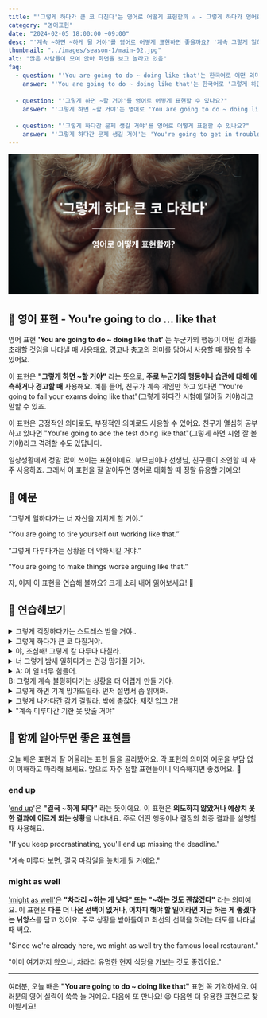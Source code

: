 ```yaml
---
title: "'그렇게 하다가 큰 코 다친다'는 영어로 어떻게 표현할까 ⚠️ - 그렇게 하다가 영어로"
category: "영어표현"
date: "2024-02-05 18:00:00 +09:00"
desc: "'계속 ~하면 ~하게 될 거야'를 영어로 어떻게 표현하면 좋을까요? '계속 그렇게 일하면 지치게 될 거야.', '계속 그렇게 다투면 상황이 더 나빠질 거야.' 등을 영어로 표현하는 법을 배워봅시다. 다양한 예문을 통해서 연습하고 본인의 표현으로 만들어 보세요."
thumbnail: "../images/season-1/main-02.jpg"
alt: "많은 사람들이 모여 앉아 화면을 보고 놀라고 있음"
faq:
  - question: "'You are going to do ~ doing like that'는 한국어로 어떤 의미인가요?"
    answer: "'You are going to do ~ doing like that'는 한국어로 '그렇게 하면 ~할 거야' 또는 '그렇게 하다간 ~할 거야'로 번역될 수 있습니다. 이 표현은 누군가의 현재 행동이나 습관에 대해 미래의 결과를 예측하거나 경고할 때 사용합니다."

  - question: "'그렇게 하면 ~할 거야'를 영어로 어떻게 표현할 수 있나요?"
    answer: "'그렇게 하면 ~할 거야'는 영어로 'You are going to do ~ doing like that'로 표현할 수 있습니다. 예를 들어, '그렇게 공부하면 시험 잘 볼 거야'는 'You're going to ace the test studying like that'로 말할 수 있습니다."

  - question: "'그렇게 하다간 문제 생길 거야'를 영어로 어떻게 표현할 수 있나요?"
    answer: "'그렇게 하다간 문제 생길 거야'는 'You're going to get in trouble acting like that'로 표현할 수 있습니다. 이는 'You are going to do ~ doing like that' 패턴을 사용한 예입니다."
---
```


![그렇게 하다가 큰 코 다친다 영어표현](../images/season-1/main-02.jpg)

## 🌟 영어 표현 - You're going to do ... like that

영어 표현 **'You are going to do ~ doing like that’** 는 누군가의 행동이 어떤 결과를 초래할 것임을 나타낼 때 사용돼요. 경고나 충고의 의미를 담아서 사용할 때 활용할 수 있어요.

이 표현은 **"그렇게 하면 ~할 거야"** 라는 뜻으로, **주로 누군가의 행동이나 습관에 대해 예측하거나 경고할 때** 사용해요. 예를 들어, 친구가 계속 게임만 하고 있다면 "You're going to fail your exams doing like that"(그렇게 하다간 시험에 떨어질 거야)라고 말할 수 있죠.

이 표현은 긍정적인 의미로도, 부정적인 의미로도 사용할 수 있어요. 친구가 열심히 공부하고 있다면 "You're going to ace the test doing like that"(그렇게 하면 시험 잘 볼 거야)라고 격려할 수도 있답니다.

일상생활에서 정말 많이 쓰이는 표현이에요. 부모님이나 선생님, 친구들이 조언할 때 자주 사용하죠. 그래서 이 표현을 잘 알아두면 영어로 대화할 때 정말 유용할 거예요!

<div 
  data-inline-banner="🎉 새해에는 스픽 AI와 함께 영어 공부하자" 
  data-inline-banner-subtext="설날 특별 할인으로 최대 70% 할인! (~2/3)" 
  data-inline-banner-link="https://app.usespeak.com/kr-ko/sale/kr-affiliate-special/?ref=engple-inline"
  data-inline-banner-caption="해당 링크를 통해 구매시 일정액의 수수료를 지급받습니다.">
</div>

## 📖 예문

“그렇게 일하다가는 너 자신을 지치게 할 거야.”

“You are going to tire yourself out working like that.”

“그렇게 다투다가는 상황을 더 악화시킬 거야.”

“You are going to make things worse arguing like that.”

자, 이제 이 표현을 연습해 볼까요? 크게 소리 내어 읽어보세요! 🚀

## 💬 연습해보기

<details>
  <summary>그렇게 걱정하다가는 스트레스 받을 거야..</summary>
  <span>You are going to stress yourself out worrying like that.</span>
</details>

<details>
 <summary>그렇게 하다가 큰 코 다칠거야.</summary>
  <span>You are going to <a herf="/blog/vocab-1/039.end-up/">end up</a> in trouble doing it like that.</span>
</details>

<details>
<summary>야, 조심해! 그렇게 칼 다루다 다칠라.</summary>
<span>Hey, you're going to hurt yourself handling the knife like that! Be careful.</span>
</details>

<details>
  <summary>너 그렇게 밤새 일하다가는 건강 망가질 거야.</summary>
  <span>
  You are going to harm your health working <a href="/blog/in-english/134.overnight/">overnight</a> like that.
  </span>
</details>

<details>
  <summary>A: 이 일 너무 힘들어.<br>
  B: 그렇게 계속 불평하다가는 상황을 더 어렵게 만들 거야.
  </summary>
  <span>
  A: This work is too hard.<br>
  B: You are going to make things harder for yourself complaining like that.
  </span>
</details>

<details>
<summary>그렇게 하면 기계 망가뜨릴라. 먼저 설명서 좀 읽어봐.</summary>
<span>You're going to break the machine doing like that. Read the manual first, okay?</span>
</details>

<details>
<summary>그렇게 나가다간 감기 걸릴라. 밖에 춥잖아, 재킷 입고 가!</summary>
<span>You're going to catch a cold going out like that. <a href="/blog/in-english/261.put-on/">Put on</a> a jacket, it's freezing outside!</span>
</details>

<details>
<summary>"계속 미루다간 기한 못 맞출 거야"</summary>
<span>You're going to miss the deadline if you keep procrastinating"</span>
</details>

## 🤝 함께 알아두면 좋은 표현들

오늘 배운 표현과 잘 어울리는 표현 들을 골라봤어요. 각 표현의 의미와 예문을 부담 없이 이해하고 따라해 보세요. 앞으로 자주 접할 표현들이니 익숙해지면 좋겠어요. 🤗

### end up

'[end up](/blog/vocab-1/039.end-up/)'은 **"결국 ~하게 되다"** 라는 뜻이에요. 이 표현은 **의도하지 않았거나 예상치 못한 결과에 이르게 되는 상황**을 나타내요. 주로 어떤 행동이나 결정의 최종 결과를 설명할 때 사용해요.

"If you keep procrastinating, you'll end up missing the deadline."

"계속 미루다 보면, 결국 마감일을 놓치게 될 거예요."

### might as well

<a href="/blog/vocab-1/might-as-well/">'might as well'</a>은 **"차라리 ~하는 게 낫다" 또는 "~하는 것도 괜찮겠다"** 라는 의미예요. 이 표현은 **다른 더 나은 선택이 없거나, 어차피 해야 할 일이라면 지금 하는 게 좋겠다는 뉘앙스**를 담고 있어요. 주로 상황을 받아들이고 최선의 선택을 하려는 태도를 나타낼 때 써요.

"Since we're already here, we might as well try the famous local restaurant."

"이미 여기까지 왔으니, 차라리 유명한 현지 식당을 가보는 것도 좋겠어요."

---

여러분, 오늘 배운 **"You are going to do ~ doing like that"** 표현 꼭 기억하세요. 여러분의 영어 실력이 쑥쑥 늘 거예요. 다음에 또 만나요! 😃 다음엔 더 유용한 표현으로 찾아뵐게요!
